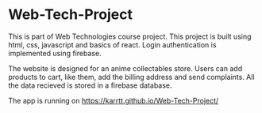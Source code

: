 # Web-Tech-Project

This is part of Web Technologies course project.
This project is built using html, css, javascript and basics of react.
Login authentication is implemented using firebase.

The website is designed for an anime collectables store. Users can add products to cart, like them, add the billing address and send complaints. All the data recieved is stored in a firebase database.

The app is running on https://karrtt.github.io/Web-Tech-Project/
